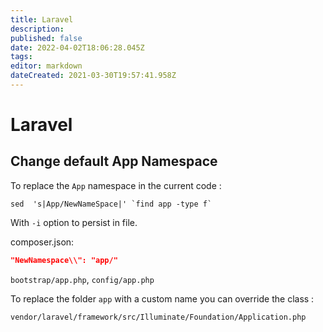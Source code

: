 ```yaml
---
title: Laravel
description: 
published: false
date: 2022-04-02T18:06:28.045Z
tags: 
editor: markdown
dateCreated: 2021-03-30T19:57:41.958Z
---
```


# Laravel

## Change default App Namespace

To replace the `App` namespace in the current code : 

```shell
sed  's|App/NewNameSpace|' `find app -type f`
```

With `-i` option to persist in file.

composer.json:
```json
"NewNamespace\\": "app/"
```

`bootstrap/app.php`, `config/app.php`

To replace the folder `app` with a custom name you can override the class :

`vendor/laravel/framework/src/Illuminate/Foundation/Application.php`
